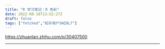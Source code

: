 ```yaml
---
title: "R 学习笔记：R 色彩"
date: 2022-08-16T13:52:27Z
draft: false
tags: ["fetched","知乎用户SWZ8L7"]
---
```


https://zhuanlan.zhihu.com/p/30407500

---

